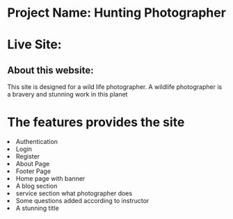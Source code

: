 # Project Name: Hunting Photographer
# Live Site:

## About this website:
<p>This site is designed for a wild life photographer. A wildlife photographer is a bravery and stunning work in this planet</p>

# The features provides the site
<li>Authentication</li>
<li>Login</li>
<li>Register</li>
<li>About Page</li>
<li>Footer Page</li>
<li>Home page with banner</li>
<li>A blog section</li>
<li>service section what photographer does</li>
<li>Some questions added according to instructor</li>
<li>A stunning title</li>
